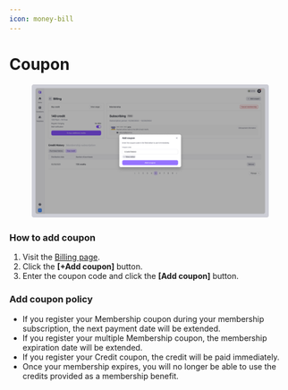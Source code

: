 ```yaml
---
icon: money-bill
---
```


# Coupon





<figure><img src="../../../.gitbook/assets/Coupon.png" alt=""><figcaption></figcaption></figure>

### How to add coupon

1. Visit the [Billing page](https://arkain.io/my/dashboard#/billing).
2. Click the **\[+Add coupon]** button.
3. Enter the coupon code and click the **\[Add coupon]** button.



### Add coupon policy

* If you register your Membership coupon during your membership subscription, the next payment date will be extended.
* If you register your multiple Membership coupon, the membership expiration date will be extended.
* If you register your Credit coupon, the credit will be paid immediately.
* Once your membership expires, you will no longer be able to use the credits provided as a membership benefit.

